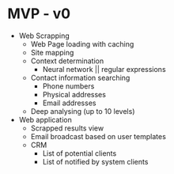 # MVP - v0

* Web Scrapping
  * Web Page loading with caching
  * Site mapping  
  * Context determination
    * Neural network || regular expressions
  * Contact information searching
    * Phone numbers 
    * Physical addresses
    * Email addresses
  * Deep analysing (up to 10 levels)
* Web application
  * Scrapped results view
  * Email broadcast based on user templates
  * CRM
    * List of potential clients
    * List of notified by system clients
